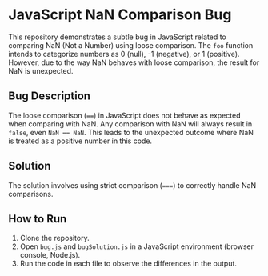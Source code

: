# JavaScript NaN Comparison Bug

This repository demonstrates a subtle bug in JavaScript related to comparing NaN (Not a Number) using loose comparison.  The `foo` function intends to categorize numbers as 0 (null), -1 (negative), or 1 (positive). However, due to the way NaN behaves with loose comparison, the result for NaN is unexpected.

## Bug Description
The loose comparison (`==`) in JavaScript does not behave as expected when comparing with NaN.  Any comparison with NaN will always result in `false`, even `NaN == NaN`. This leads to the unexpected outcome where NaN is treated as a positive number in this code.

## Solution
The solution involves using strict comparison (`===`) to correctly handle NaN comparisons.

## How to Run
1. Clone the repository.
2. Open `bug.js` and `bugSolution.js` in a JavaScript environment (browser console, Node.js).
3. Run the code in each file to observe the differences in the output.

